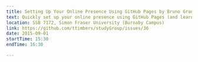 ```yaml
---
title: Setting Up Your Online Presence Using GitHub Pages by Bruno Grande
text: Quickly set up your online presence using GitHub Pages (and learn a bit of Git on the side). 
location: SSB 7172, Simon Fraser University (Burnaby Campus)
link: https://github.com/ttimbers/studyGroup/issues/36
date: 2015-09-01
startTime: 15:30
endTime: 16:30

---
```

